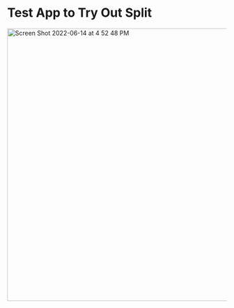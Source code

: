 

# Test App to Try Out Split

<img width="626" alt="Screen Shot 2022-06-14 at 4 52 48 PM" src="https://user-images.githubusercontent.com/6845285/173702387-270d84b1-02c2-4844-8413-214e9079845b.png">
